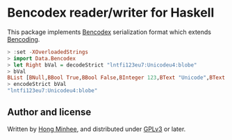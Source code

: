 Bencodex reader/writer for Haskell
==================================

This package implements [Bencodex] serialization format which extends
[Bencoding].

~~~~ haskell
> :set -XOverloadedStrings
> import Data.Bencodex
> let Right bVal = decodeStrict "lntfi123eu7:Unicodeu4:blobe"
> bVal
BList [BNull,BBool True,BBool False,BInteger 123,BText "Unicode",BText "blob"]
> encodeStrict bVal
"lntfi123eu7:Unicodeu4:blobe"
~~~~

[Bencodex]: https://github.com/planetarium/bencodex
[Bencoding]: http://www.bittorrent.org/beps/bep_0003.html#bencoding


Author and license
------------------

Written by [Hong Minhee], and distributed under [GPLv3] or later.

[Hong Minhee]: https://hongminhee.org/
[GPLv3]: https://www.gnu.org/licenses/gpl-3.0.html
